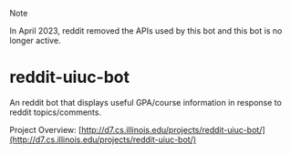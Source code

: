 > [!NOTE]
> In April 2023, reddit removed the APIs used by this bot and this bot is no longer active.

# reddit-uiuc-bot

An reddit bot that displays useful GPA/course information in response to reddit topics/comments.

Project Overview: [http://d7.cs.illinois.edu/projects/reddit-uiuc-bot/](http://d7.cs.illinois.edu/projects/reddit-uiuc-bot/)
